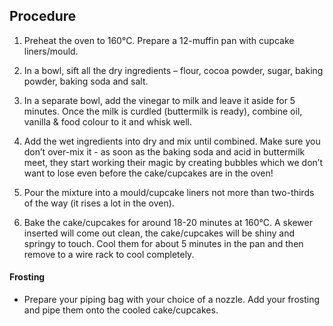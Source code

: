 ## Procedure

1. Preheat the oven to 160°C. Prepare a 12-muffin pan with cupcake liners/mould.

2. In a bowl, sift all the dry ingredients – flour, cocoa powder, sugar, baking powder, baking soda and salt.

3. In a separate bowl, add the vinegar to milk and leave it aside for 5 minutes. Once the milk is curdled (buttermilk is ready), combine oil, vanilla & food colour to it and whisk well.

4. Add the wet ingredients into dry and mix until combined. Make sure you don’t over-mix it - as soon as the baking soda and acid in buttermilk meet, they start working their magic by creating bubbles which we don’t want to lose even before the cake/cupcakes are in the oven!

5. Pour the mixture into a mould/cupcake liners not more than two-thirds of the way (it rises a lot in the oven).

6. Bake the cake/cupcakes for around 18-20 minutes at 160°C. A skewer inserted will come out clean, the cake/cupcakes will be shiny and springy to touch. Cool them for about 5 minutes in the pan and then remove to a wire rack to cool completely.

#### Frosting

-  Prepare your piping bag with your choice of a nozzle. Add your frosting and pipe them onto the cooled cake/cupcakes.